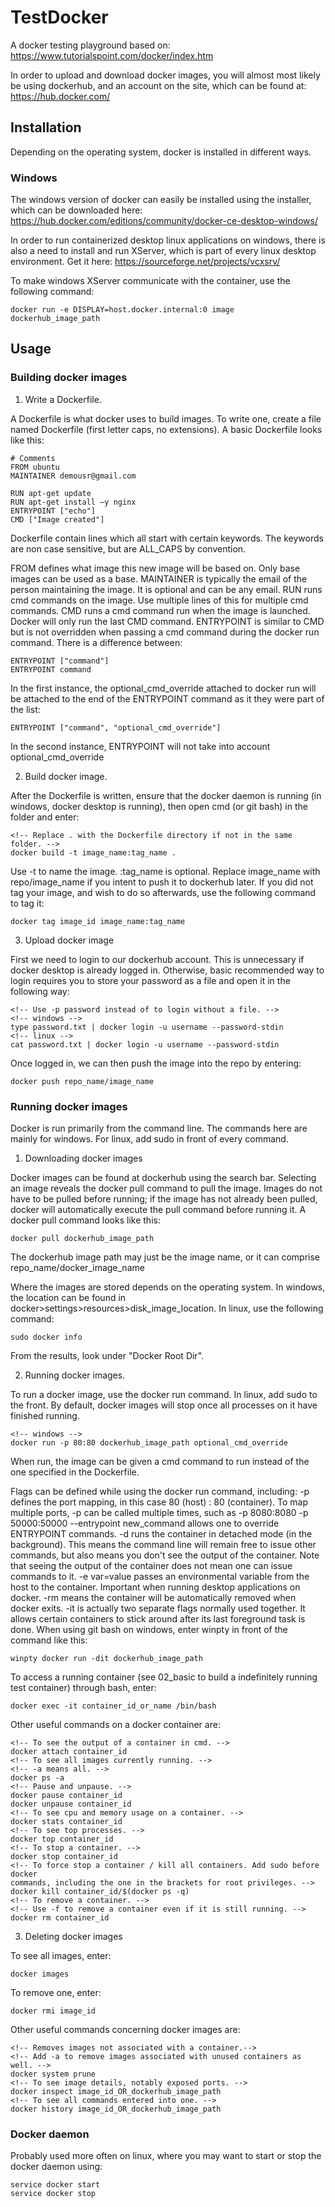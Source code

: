 # TestDocker

A docker testing playground based on: https://www.tutorialspoint.com/docker/index.htm

In order to upload and download docker images, you will almost most likely be using dockerhub, and an account on the site, which can be found at: https://hub.docker.com/

## Installation

Depending on the operating system, docker is installed in different ways.

### Windows

The windows version of docker can easily be installed using the installer, which can be downloaded here: https://hub.docker.com/editions/community/docker-ce-desktop-windows/

In order to run containerized desktop linux applications on windows, there is also a need to install and run XServer, which is part of every linux desktop environment. Get it here: https://sourceforge.net/projects/vcxsrv/

To make windows XServer communicate with the container, use the following command:

```
docker run -e DISPLAY=host.docker.internal:0 image dockerhub_image_path
```

## Usage

### Building docker images

1. Write a Dockerfile.

A Dockerfile is what docker uses to build images. To write one, create a file named Dockerfile (first letter caps, no extensions). A basic Dockerfile looks like this:

```
# Comments
FROM ubuntu
MAINTAINER demousr@gmail.com

RUN apt-get update
RUN apt-get install –y nginx
ENTRYPOINT ["echo"]
CMD ["Image created"]
```

Dockerfile contain lines which all start with certain keywords. The keywords are non case sensitive, but are ALL_CAPS by convention.

FROM defines what image this new image will be based on. Only base images can be used as a base.
MAINTAINER is typically the email of the person maintaining the image. It is optional and can be any email.
RUN runs cmd commands on the image. Use multiple lines of this for multiple cmd commands.
CMD runs a cmd command run when the image is launched. Docker will only run the last CMD command.
ENTRYPOINT is similar to CMD but is not overridden when passing a cmd command during the docker run command. There is a difference between:

```
ENTRYPOINT ["command"]
ENTRYPOINT command
```

In the first instance, the optional_cmd_override attached to docker run will be attached to the end of the ENTRYPOINT command as it they were part of the list:

```
ENTRYPOINT ["command", "optional_cmd_override"]
```

In the second instance, ENTRYPOINT will not take into account optional_cmd_override

2. Build docker image.

After the Dockerfile is written, ensure that the docker daemon is running (in windows, docker desktop is running), then open cmd (or git bash) in the folder and enter:

```
<!-- Replace . with the Dockerfile directory if not in the same folder. -->
docker build -t image_name:tag_name .
```

Use -t to name the image. :tag_name is optional. Replace image_name with repo/image_name if you intent to push it to dockerhub later. If you did not tag your image, and wish to do so afterwards, use the following command to tag it:

```
docker tag image_id image_name:tag_name
```

3. Upload docker image

First we need to login to our dockerhub account. This is unnecessary if docker desktop is already logged in. Otherwise, basic recommended way to login requires you to store your password as a file and open it in the following way:

```
<!-- Use -p password instead of to login without a file. -->
<!-- windows -->
type password.txt | docker login -u username --password-stdin
<!-- linux -->
cat password.txt | docker login -u username --password-stdin
```

Once logged in, we can then push the image into the repo by entering:

```
docker push repo_name/image_name
```

### Running docker images

Docker is run primarily from the command line. The commands here are mainly for windows. For linux, add sudo in front of every command.

1. Downloading docker images

Docker images can be found at dockerhub using the search bar. Selecting an image reveals the docker pull command to pull the image. Images do not have to be pulled before running; if the image has not already been pulled, docker will automatically execute the pull command before running it. A docker pull command looks like this:

```
docker pull dockerhub_image_path
```

The dockerhub image path may just be the image name, or it can comprise repo_name/docker_image_name

Where the images are stored depends on the operating system. In windows, the location can be found in docker>settings>resources>disk_image_location. In linux, use the following command:

```
sudo docker info
```

From the results, look under "Docker Root Dir".

2. Running docker images.

To run a docker image, use the docker run command. In linux, add sudo to the front. By default, docker images will stop once all processes on it have finished running.

```
<!-- windows -->
docker run -p 80:80 dockerhub_image_path optional_cmd_override
```

When run, the image can be given a cmd command to run instead of the one specified in the Dockerfile.

Flags can be defined while using the docker run command, including:
-p defines the port mapping, in this case 80 (host) : 80 (container). To map multiple ports, -p can be called multiple times, such as -p 8080:8080 -p 50000:50000
--entrypoint new_command allows one to override ENTRYPOINT commands.
-d runs the container in detached mode (in the background). This means the command line will remain free to issue other commands, but also means you don't see the output of the container. Note that seeing the output of the container does not mean one can issue commands to it.
-e var=value passes an environmental variable from the host to the container. Important when running desktop applications on docker.
-rm means the container will be automatically removed when docker exits.
-it is actually two separate flags normally used together. It allows certain containers to stick around after its last foreground task is done. When using git bash on windows, enter winpty in front of the command like this:

```
winpty docker run -dit dockerhub_image_path
```

To access a running container (see 02_basic to build a indefinitely running test container) through bash, enter:

```
docker exec -it container_id_or_name /bin/bash
```

Other useful commands on a docker container are:

```
<!-- To see the output of a container in cmd. -->
docker attach container_id
<!-- To see all images currently running. -->
<!-- -a means all. -->
docker ps -a
<!-- Pause and unpause. -->
docker pause container_id
docker unpause container_id
<!-- To see cpu and memory usage on a container. -->
docker stats container_id
<!-- To see top processes. -->
docker top container_id
<!-- To stop a container. -->
docker stop container_id
<!-- To force stop a container / kill all containers. Add sudo before docker
commands, including the one in the brackets for root privileges. -->
docker kill container_id/$(docker ps -q)
<!-- To remove a container. -->
<!-- Use -f to remove a container even if it is still running. -->
docker rm container_id
```

3. Deleting docker images

To see all images, enter:

```
docker images
```

To remove one, enter:

```
docker rmi image_id
```

Other useful commands concerning docker images are:
```
<!-- Removes images not associated with a container.-->
<!-- Add -a to remove images associated with unused containers as well. -->
docker system prune
<!-- To see image details, notably exposed ports. -->
docker inspect image_id_OR_dockerhub_image_path
<!-- To see all commands entered into one. -->
docker history image_id_OR_dockerhub_image_path

```

### Docker daemon

Probably used more often on linux, where you may want to start or stop the docker daemon using:

```
service docker start
service docker stop
```
